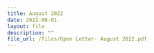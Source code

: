 ```yaml
---
title: August 2022
date: 2022-08-01
layout: file
description: ""
file_url: /files/Open Letter- August 2022.pdf
---
```


